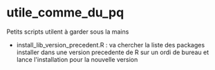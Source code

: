 # utile_comme_du_pq
Petits scripts utilent à garder sous la mains

* install_lib_version_precedent.R : va chercher la liste des packages installer dans une version precedente de R sur un ordi de bureau et lance l'installation pour la nouvelle version
